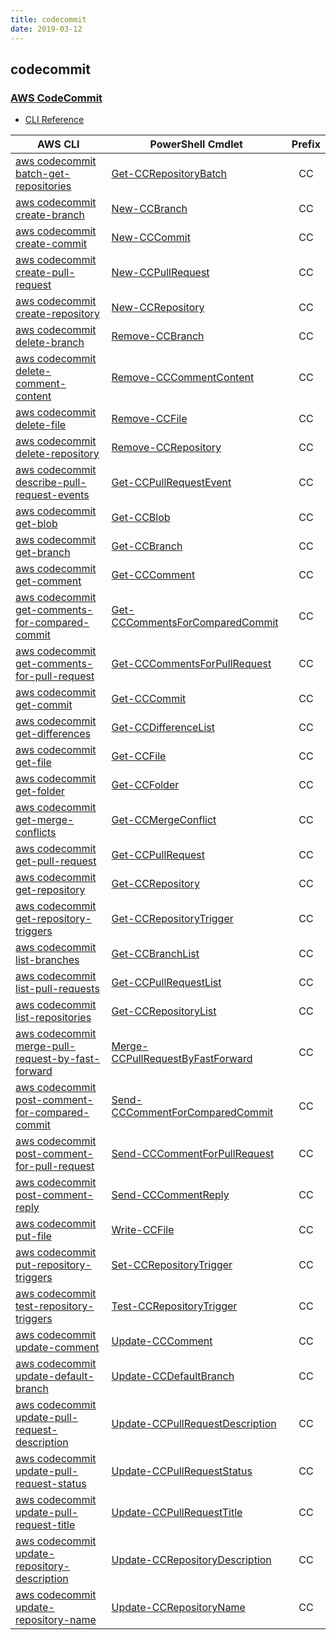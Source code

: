 ```yaml
---
title: codecommit
date: 2019-03-12
---
```


## codecommit

### [AWS CodeCommit](https://aws.amazon.com/codecommit/)

* [CLI Reference](https://docs.aws.amazon.com/cli/latest/reference/codecommit/index.html)

|AWS CLI|PowerShell Cmdlet|Prefix|
|----|----|:--:|
|[aws codecommit batch-get-repositories](https://docs.aws.amazon.com/cli/latest/reference/codecommit/batch-get-repositories.html)|[Get-CCRepositoryBatch](https://docs.aws.amazon.com/powershell/latest/reference/items/Get-CCRepositoryBatch.html)|CC|
|[aws codecommit create-branch](https://docs.aws.amazon.com/cli/latest/reference/codecommit/create-branch.html)|[New-CCBranch](https://docs.aws.amazon.com/powershell/latest/reference/items/New-CCBranch.html)|CC|
|[aws codecommit create-commit](https://docs.aws.amazon.com/cli/latest/reference/codecommit/create-commit.html)|[New-CCCommit](https://docs.aws.amazon.com/powershell/latest/reference/items/New-CCCommit.html)|CC|
|[aws codecommit create-pull-request](https://docs.aws.amazon.com/cli/latest/reference/codecommit/create-pull-request.html)|[New-CCPullRequest](https://docs.aws.amazon.com/powershell/latest/reference/items/New-CCPullRequest.html)|CC|
|[aws codecommit create-repository](https://docs.aws.amazon.com/cli/latest/reference/codecommit/create-repository.html)|[New-CCRepository](https://docs.aws.amazon.com/powershell/latest/reference/items/New-CCRepository.html)|CC|
|[aws codecommit delete-branch](https://docs.aws.amazon.com/cli/latest/reference/codecommit/delete-branch.html)|[Remove-CCBranch](https://docs.aws.amazon.com/powershell/latest/reference/items/Remove-CCBranch.html)|CC|
|[aws codecommit delete-comment-content](https://docs.aws.amazon.com/cli/latest/reference/codecommit/delete-comment-content.html)|[Remove-CCCommentContent](https://docs.aws.amazon.com/powershell/latest/reference/items/Remove-CCCommentContent.html)|CC|
|[aws codecommit delete-file](https://docs.aws.amazon.com/cli/latest/reference/codecommit/delete-file.html)|[Remove-CCFile](https://docs.aws.amazon.com/powershell/latest/reference/items/Remove-CCFile.html)|CC|
|[aws codecommit delete-repository](https://docs.aws.amazon.com/cli/latest/reference/codecommit/delete-repository.html)|[Remove-CCRepository](https://docs.aws.amazon.com/powershell/latest/reference/items/Remove-CCRepository.html)|CC|
|[aws codecommit describe-pull-request-events](https://docs.aws.amazon.com/cli/latest/reference/codecommit/describe-pull-request-events.html)|[Get-CCPullRequestEvent](https://docs.aws.amazon.com/powershell/latest/reference/items/Get-CCPullRequestEvent.html)|CC|
|[aws codecommit get-blob](https://docs.aws.amazon.com/cli/latest/reference/codecommit/get-blob.html)|[Get-CCBlob](https://docs.aws.amazon.com/powershell/latest/reference/items/Get-CCBlob.html)|CC|
|[aws codecommit get-branch](https://docs.aws.amazon.com/cli/latest/reference/codecommit/get-branch.html)|[Get-CCBranch](https://docs.aws.amazon.com/powershell/latest/reference/items/Get-CCBranch.html)|CC|
|[aws codecommit get-comment](https://docs.aws.amazon.com/cli/latest/reference/codecommit/get-comment.html)|[Get-CCComment](https://docs.aws.amazon.com/powershell/latest/reference/items/Get-CCComment.html)|CC|
|[aws codecommit get-comments-for-compared-commit](https://docs.aws.amazon.com/cli/latest/reference/codecommit/get-comments-for-compared-commit.html)|[Get-CCCommentsForComparedCommit](https://docs.aws.amazon.com/powershell/latest/reference/items/Get-CCCommentsForComparedCommit.html)|CC|
|[aws codecommit get-comments-for-pull-request](https://docs.aws.amazon.com/cli/latest/reference/codecommit/get-comments-for-pull-request.html)|[Get-CCCommentsForPullRequest](https://docs.aws.amazon.com/powershell/latest/reference/items/Get-CCCommentsForPullRequest.html)|CC|
|[aws codecommit get-commit](https://docs.aws.amazon.com/cli/latest/reference/codecommit/get-commit.html)|[Get-CCCommit](https://docs.aws.amazon.com/powershell/latest/reference/items/Get-CCCommit.html)|CC|
|[aws codecommit get-differences](https://docs.aws.amazon.com/cli/latest/reference/codecommit/get-differences.html)|[Get-CCDifferenceList](https://docs.aws.amazon.com/powershell/latest/reference/items/Get-CCDifferenceList.html)|CC|
|[aws codecommit get-file](https://docs.aws.amazon.com/cli/latest/reference/codecommit/get-file.html)|[Get-CCFile](https://docs.aws.amazon.com/powershell/latest/reference/items/Get-CCFile.html)|CC|
|[aws codecommit get-folder](https://docs.aws.amazon.com/cli/latest/reference/codecommit/get-folder.html)|[Get-CCFolder](https://docs.aws.amazon.com/powershell/latest/reference/items/Get-CCFolder.html)|CC|
|[aws codecommit get-merge-conflicts](https://docs.aws.amazon.com/cli/latest/reference/codecommit/get-merge-conflicts.html)|[Get-CCMergeConflict](https://docs.aws.amazon.com/powershell/latest/reference/items/Get-CCMergeConflict.html)|CC|
|[aws codecommit get-pull-request](https://docs.aws.amazon.com/cli/latest/reference/codecommit/get-pull-request.html)|[Get-CCPullRequest](https://docs.aws.amazon.com/powershell/latest/reference/items/Get-CCPullRequest.html)|CC|
|[aws codecommit get-repository](https://docs.aws.amazon.com/cli/latest/reference/codecommit/get-repository.html)|[Get-CCRepository](https://docs.aws.amazon.com/powershell/latest/reference/items/Get-CCRepository.html)|CC|
|[aws codecommit get-repository-triggers](https://docs.aws.amazon.com/cli/latest/reference/codecommit/get-repository-triggers.html)|[Get-CCRepositoryTrigger](https://docs.aws.amazon.com/powershell/latest/reference/items/Get-CCRepositoryTrigger.html)|CC|
|[aws codecommit list-branches](https://docs.aws.amazon.com/cli/latest/reference/codecommit/list-branches.html)|[Get-CCBranchList](https://docs.aws.amazon.com/powershell/latest/reference/items/Get-CCBranchList.html)|CC|
|[aws codecommit list-pull-requests](https://docs.aws.amazon.com/cli/latest/reference/codecommit/list-pull-requests.html)|[Get-CCPullRequestList](https://docs.aws.amazon.com/powershell/latest/reference/items/Get-CCPullRequestList.html)|CC|
|[aws codecommit list-repositories](https://docs.aws.amazon.com/cli/latest/reference/codecommit/list-repositories.html)|[Get-CCRepositoryList](https://docs.aws.amazon.com/powershell/latest/reference/items/Get-CCRepositoryList.html)|CC|
|[aws codecommit merge-pull-request-by-fast-forward](https://docs.aws.amazon.com/cli/latest/reference/codecommit/merge-pull-request-by-fast-forward.html)|[Merge-CCPullRequestByFastForward](https://docs.aws.amazon.com/powershell/latest/reference/items/Merge-CCPullRequestByFastForward.html)|CC|
|[aws codecommit post-comment-for-compared-commit](https://docs.aws.amazon.com/cli/latest/reference/codecommit/post-comment-for-compared-commit.html)|[Send-CCCommentForComparedCommit](https://docs.aws.amazon.com/powershell/latest/reference/items/Send-CCCommentForComparedCommit.html)|CC|
|[aws codecommit post-comment-for-pull-request](https://docs.aws.amazon.com/cli/latest/reference/codecommit/post-comment-for-pull-request.html)|[Send-CCCommentForPullRequest](https://docs.aws.amazon.com/powershell/latest/reference/items/Send-CCCommentForPullRequest.html)|CC|
|[aws codecommit post-comment-reply](https://docs.aws.amazon.com/cli/latest/reference/codecommit/post-comment-reply.html)|[Send-CCCommentReply](https://docs.aws.amazon.com/powershell/latest/reference/items/Send-CCCommentReply.html)|CC|
|[aws codecommit put-file](https://docs.aws.amazon.com/cli/latest/reference/codecommit/put-file.html)|[Write-CCFile](https://docs.aws.amazon.com/powershell/latest/reference/items/Write-CCFile.html)|CC|
|[aws codecommit put-repository-triggers](https://docs.aws.amazon.com/cli/latest/reference/codecommit/put-repository-triggers.html)|[Set-CCRepositoryTrigger](https://docs.aws.amazon.com/powershell/latest/reference/items/Set-CCRepositoryTrigger.html)|CC|
|[aws codecommit test-repository-triggers](https://docs.aws.amazon.com/cli/latest/reference/codecommit/test-repository-triggers.html)|[Test-CCRepositoryTrigger](https://docs.aws.amazon.com/powershell/latest/reference/items/Test-CCRepositoryTrigger.html)|CC|
|[aws codecommit update-comment](https://docs.aws.amazon.com/cli/latest/reference/codecommit/update-comment.html)|[Update-CCComment](https://docs.aws.amazon.com/powershell/latest/reference/items/Update-CCComment.html)|CC|
|[aws codecommit update-default-branch](https://docs.aws.amazon.com/cli/latest/reference/codecommit/update-default-branch.html)|[Update-CCDefaultBranch](https://docs.aws.amazon.com/powershell/latest/reference/items/Update-CCDefaultBranch.html)|CC|
|[aws codecommit update-pull-request-description](https://docs.aws.amazon.com/cli/latest/reference/codecommit/update-pull-request-description.html)|[Update-CCPullRequestDescription](https://docs.aws.amazon.com/powershell/latest/reference/items/Update-CCPullRequestDescription.html)|CC|
|[aws codecommit update-pull-request-status](https://docs.aws.amazon.com/cli/latest/reference/codecommit/update-pull-request-status.html)|[Update-CCPullRequestStatus](https://docs.aws.amazon.com/powershell/latest/reference/items/Update-CCPullRequestStatus.html)|CC|
|[aws codecommit update-pull-request-title](https://docs.aws.amazon.com/cli/latest/reference/codecommit/update-pull-request-title.html)|[Update-CCPullRequestTitle](https://docs.aws.amazon.com/powershell/latest/reference/items/Update-CCPullRequestTitle.html)|CC|
|[aws codecommit update-repository-description](https://docs.aws.amazon.com/cli/latest/reference/codecommit/update-repository-description.html)|[Update-CCRepositoryDescription](https://docs.aws.amazon.com/powershell/latest/reference/items/Update-CCRepositoryDescription.html)|CC|
|[aws codecommit update-repository-name](https://docs.aws.amazon.com/cli/latest/reference/codecommit/update-repository-name.html)|[Update-CCRepositoryName](https://docs.aws.amazon.com/powershell/latest/reference/items/Update-CCRepositoryName.html)|CC|


